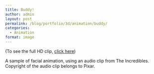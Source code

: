 ```yaml
---
title: Buddy!
author: admin
layout: post
permalink: /blog/portfolio/3d/animation/buddy/
categories:
  - Animation
format: image
---
```

(To see the full HD clip, <a href="http://vimeo.com/35364332" target="_blank">click here</a>)

A sample of facial animation, using an audio clip from The Incredibles. Copyright of the audio clip belongs to Pixar.